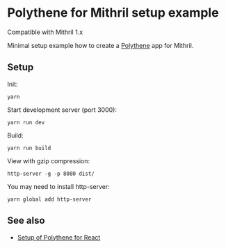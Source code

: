 # Polythene for Mithril setup example

Compatible with Mithril 1.x

Minimal setup example how to create a [Polythene](https://github.com/ArthurClemens/polythene) app for Mithril.


## Setup

Init:

~~~
yarn
~~~

Start development server (port 3000):

~~~
yarn run dev
~~~

Build:

~~~
yarn run build
~~~

View with gzip compression:

~~~
http-server -g -p 8080 dist/
~~~

You may need to install http-server:

~~~
yarn global add http-server
~~~

## See also

* [Setup of Polythene for React](https://github.com/ArthurClemens/polythene-react-setup)